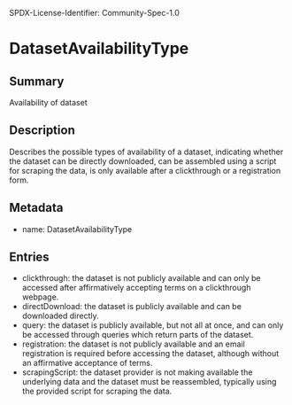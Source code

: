 SPDX-License-Identifier: Community-Spec-1.0

# DatasetAvailabilityType

## Summary

Availability of dataset

## Description

Describes the possible types of availability of a dataset, indicating whether the dataset can be directly downloaded, can be assembled using a script for scraping the data, is only available after a clickthrough or a registration form.

## Metadata

- name: DatasetAvailabilityType

## Entries

- clickthrough: the dataset is not publicly available and can only be accessed after affirmatively accepting terms on a clickthrough webpage.
- directDownload: the dataset is publicly available and can be downloaded directly.
- query: the dataset is publicly available, but not all at once, and can only be accessed through queries which return parts of the dataset.
- registration: the dataset is not publicly available and an email registration is required before accessing the dataset, although without an affirmative acceptance of terms.
- scrapingScript: the dataset provider is not making available the underlying data and the dataset must be reassembled, typically using the provided script for scraping the data.
